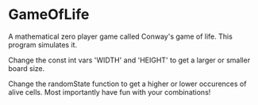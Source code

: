 # GameOfLife
 A mathematical zero player game called Conway's game of life. This program simulates it.
 
 Change the const int vars 'WIDTH' and 'HEIGHT' to get a larger or smaller board size.
 
 Change the randomState function to get a higher or lower occurences of alive cells.
 Most importantly have fun with your combinations!
